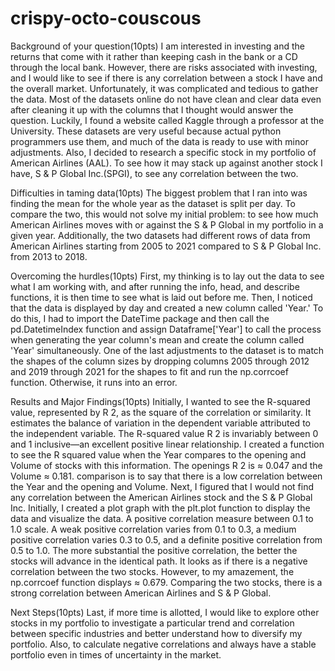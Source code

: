 # crispy-octo-couscous

Background of your question(10pts)
I am interested in investing and the returns that come with it rather than keeping cash in the bank or a CD through the local bank. However, there are risks associated with investing, and I would like to see if there is any correlation between a stock I have and the overall market. Unfortunately, it was complicated and tedious to gather the data. Most of the datasets online do not have clean and clear data even after cleaning it up with the columns that I thought would answer the question. Luckily, I found a website called Kaggle through a professor at the University. These datasets are very useful because actual python programmers use them, and much of the data is ready to use with minor adjustments. Also, I decided to research a specific stock in my portfolio of American Airlines (AAL). To see how it may stack up against another stock I have, S & P Global Inc.(SPGI), to see any correlation between the two.

Difficulties in taming data(10pts)
The biggest problem that I ran into was finding the mean for the whole year as the dataset is split per day. To compare the two, this would not solve my initial problem: to see how much American Airlines moves with or against the S & P Global in my portfolio in a given year. Additionally, the two datasets had different rows of data from American Airlines starting from 2005 to 2021 compared to S & P Global Inc. from 2013 to 2018.

Overcoming the hurdles(10pts)
First, my thinking is to lay out the data to see what I am working with, and after running the info, head, and describe functions, it is then time to see what is laid out before me. Then, I noticed that the data is displayed by day and created a new column called 'Year.' To do this, I had to import the DateTime package and then call the pd.DatetimeIndex function and assign Dataframe['Year'] to call the process when generating the year column's mean and create the column called 'Year' simultaneously. One of the last adjustments to the dataset is to match the shapes of the column sizes by dropping columns 2005 through 2012 and 2019 through 2021 for the shapes to fit and run the np.corrcoef function. Otherwise, it runs into an error.

Results and Major Findings(10pts)
Initially, I wanted to see the R-squared value, represented by R 2, as the square of the correlation or similarity. It estimates the balance of variation in the dependent variable attributed to the independent variable. The R-squared value R 2 is invariably between 0 and 1 inclusive—an excellent positive linear relationship. I created a function to see the R squared value when the Year compares to the opening and Volume of stocks with this information. The openings R 2 is ≈ 0.047 and the Volume ≈ 0.181. comparison is to say that there is a low correlation between the Year and the opening and Volume. Next, I figured that I would not find any correlation between the American Airlines stock and the S & P Global Inc. Initially, I created a plot graph with the plt.plot function to display the data and visualize the data. A positive correlation measure between 0.1 to 1.0 scale. A weak positive correlation varies from 0.1 to 0.3, a medium positive correlation varies 0.3 to 0.5, and a definite positive correlation from 0.5 to 1.0. The more substantial the positive correlation, the better the stocks will advance in the identical path. It looks as if there is a negative correlation between the two stocks. However, to my amazement, the np.corrcoef function displays ≈ 0.679. Comparing the two stocks, there is a strong correlation between American Airlines and S & P Global.

Next Steps(10pts)
Last, if more time is allotted, I would like to explore other stocks in my portfolio to investigate a particular trend and correlation between specific industries and better understand how to diversify my portfolio. Also, to calculate negative correlations and always have a stable portfolio even in times of uncertainty in the market.
